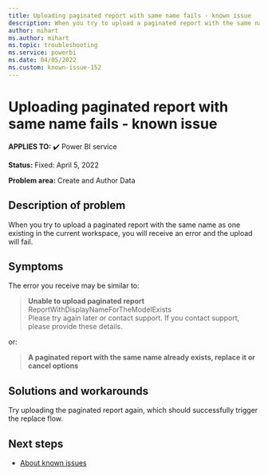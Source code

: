 ```yaml
---
title: Uploading paginated report with same name fails - known issue
description: When you try to upload a paginated report with the same name as one existing in the current workspace, you will receive an error and the upload will fail.
author: mihart
ms.author: mihart
ms.topic: troubleshooting  
ms.service: powerbi
ms.date: 04/05/2022
ms.custom: known-issue-152
---
```


# Uploading paginated report with same name fails - known issue

**APPLIES TO:** ✔️ Power BI service

**Status:** Fixed: April 5, 2022

**Problem area:** Create and Author Data

## Description of problem

When you try to upload a paginated report with the same name as one existing in the current workspace, you will receive an error and the upload will fail.

## Symptoms

The error you receive may be similar to: </br>
> **Unable to upload paginated report** </br>
> ReportWithDisplayNameForTheModelExists </br>
> Please try again later or contact support. If you contact support, please provide these details. </br>

or: </br>
> **A paginated report with the same name already exists, replace it or cancel options** </br>

## Solutions and workarounds

Try uploading the paginated report again, which should successfully trigger the replace flow.

## Next steps

- [About known issues](power-bi-known-issues.md)
